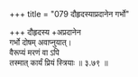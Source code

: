 +++
title = "079 दौहृदस्याप्रदानेन गर्भो"

+++
दौहृदस्य +अप्रदानेन  
गर्भो दोषम् अवाप्नुयात्।  
वैरूप्यं मरणं वा ऽपि  
तस्मात् कार्यं प्रियं स्त्रियाः  ॥ ३.७९ ॥